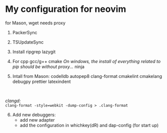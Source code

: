 # My configuration for neovim

for Mason, wget needs proxy

1. PackerSync
2. TSUpdateSync
3. Install
   ripgrep
   lazygit

4. For cpp
   gcc/g++
   cmake *On windows, the install of everything related to pip should be without proxy...*
   ninja
5. Intall from Mason:
   codelldb
   autopep8
   clang-format
   cmakelint
   cmakelang
   debugpy
   prettier
   latexindent

<br/>

_clangd:_ <br/>
`clang-format -style=webkit -dump-config > .clang-format`

6. Add new debuggers:
    - add new adapter
    - add the configuration in whichkey(<leader>dR) and dap-config (for start up)
